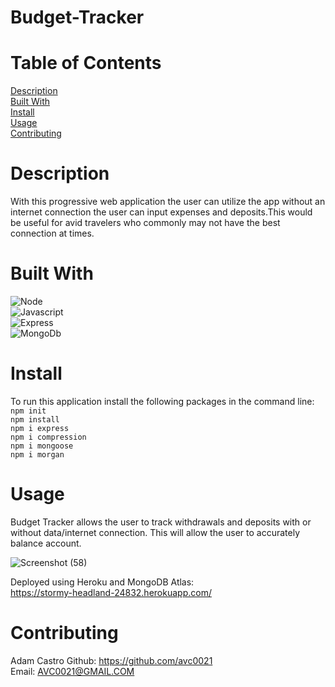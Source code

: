 # Budget-Tracker

# Table of Contents

[Description](#description)</br>
[Built With](#built-with)</br>
[Install](#install)</br>
[Usage](#usage)</br>
[Contributing](#contributing)</br>

# Description
With this progressive web application the user can utilize the app without an internet connection the user can input expenses and deposits.This would be useful for avid travelers who commonly may not have the best connection at times. 

# Built With
![Node](https://img.shields.io/badge/Node.js-339933?style=plastic&logo=nodedotjs&logoColor=white) </br>
![Javascript](https://img.shields.io/badge/JavaScript-F7DF1E?style=plastic&logo=javascript&logoColor=black)</br>
![Express](https://img.shields.io/badge/Express.js-000000?style=plastic&logo=express&logoColor=white)</br>
![MongoDb](https://img.shields.io/badge/MongoDB-4EA94B?style=plastic&logo=mongodb&logoColor=white)</br>

# Install
To run this application install the following packages in the command line:</br>
`npm init`</br>
`npm install`</br>
`npm i express`</br>
`npm i compression`</br>
`npm i mongoose`</br>
`npm i morgan`</br>

# Usage
Budget Tracker allows the user to track withdrawals and deposits with or without data/internet connection. 
This will allow the user to accurately balance account.

![Screenshot (58)](https://user-images.githubusercontent.com/91796423/166087717-313b1265-4a2a-4640-ba41-4971313101e3.png)


Deployed using Heroku and MongoDB Atlas: </br>
https://stormy-headland-24832.herokuapp.com/


# Contributing
Adam Castro
Github: https://github.com/avc0021</br>
Email: AVC0021@GMAIL.COM
